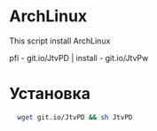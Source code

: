 # ArchLinux

This script install ArchLinux

pfi - git.io/JtvPD |
install - git.io/JtvPw

# Установка
 ```bash 
   wget git.io/JtvPD && sh JtvPD
   ```
